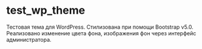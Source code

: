 # test_wp_theme

Тестовая тема для WordPress. Стилизована при помощи Bootstrap v5.0.
Реализовано изменение цвета фона, изображения фон через интерфейс администратора.